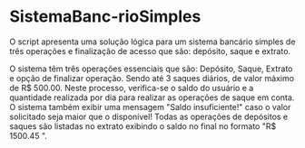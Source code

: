 # SistemaBanc-rioSimples
O script apresenta uma solução lógica para um sistema bancário simples de três operações e finalização de acesso que são: depósito, saque e extrato.

O sistema têm três operações essenciais que são: Depósito, Saque, Extrato e opção de finalizar operação. Sendo até 3 saques diários, de valor máximo de R$ 500.00. Neste processo, verifica-se o saldo do usuário e a quantidade realizada por dia para realizar as operações de saque em conta. O sistema também exibir uma mensagem  "Saldo insuficiente!" caso o valor solicitado seja maior que o disponível! Todas as operações de depósitos e saques são listadas no extrato exibindo o saldo no final no formato "R$ 1500.45 ".

